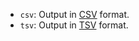 * `csv`: Output in [CSV](https://ru.wikipedia.org/wiki/CSV) format.
* `tsv`: Output in [TSV](https://ru.wikipedia.org/wiki/TSV) format.
